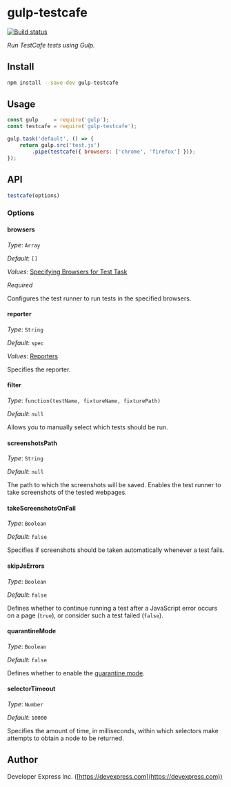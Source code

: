 # gulp-testcafe
[![Build status](https://ci.appveyor.com/api/projects/status/gvjohww3gs65m36j?svg=true)](https://ci.appveyor.com/project/DevExpress/gulp-testcafe)

*Run TestCafe tests using Gulp.*

## Install
```sh
npm install --save-dev gulp-testcafe
```

## Usage
```js
const gulp     = require('gulp');
const testcafe = require('gulp-testcafe');

gulp.task('default', () => {
    return gulp.src('test.js')
        .pipe(testcafe({ browsers: ['chrome', 'firefox'] }));
});
```

## API
```js
testcafe(options)
```

### Options

#### browsers


*Type*: `Array`

*Default*: `[]`

*Values*: [Specifying Browsers for Test Task](https://devexpress.github.io/testcafe/documentation/using-testcafe/common-concepts/browser-support.html#specifying-browsers-for-test-task)

*Required*

Configures the test runner to run tests in the specified browsers.

#### reporter

*Type*: `String`

*Default*: `spec`

*Values*: [Reporters](https://devexpress.github.io/testcafe/documentation/using-testcafe/common-concepts/reporters.html)

Specifies the reporter.

#### filter

*Type*: `function(testName, fixtureName, fixturePath)`

*Default*: `null`

Allows you to manually select which tests should be run.

#### screenshotsPath

*Type*: `String`

*Default*: `null`

The path to which the screenshots will be saved. Enables the test runner to take screenshots of the tested webpages.

#### takeScreenshotsOnFail

*Type*: `Boolean`

*Default*: `false`

Specifies if screenshots should be taken automatically whenever a test fails.

#### skipJsErrors

*Type*: `Boolean`

*Default*: `false`

Defines whether to continue running a test after a JavaScript error occurs on a page (`true`), or consider such a test failed (`false`).

#### quarantineMode

*Type*: `Boolean`

*Default*: `false`

Defines whether to enable the [quarantine mode](https://devexpress.github.io/testcafe/documentation/using-testcafe/programming-interface/runner.html#quarantine-mode).

#### selectorTimeout

*Type*: `Number`

*Default*: `10000`

Specifies the amount of time, in milliseconds, within which selectors make attempts to obtain a node to be returned.

## Author
Developer Express Inc. ([https://devexpress.com](https://devexpress.com))
